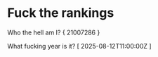 # Fuck the rankings

Who the hell am I?
{ 21007286 }

What fucking year is it?
[ 2025-08-12T11:00:00Z ]
